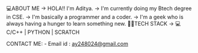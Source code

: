 💻ABOUT ME
  -> HOLA!! I'm Aditya.
  ->  I'm currently doing my Btech degree in CSE.
  ->  I'm basically a programmer and a coder.
  ->  I'm a geek who is always having a hunger to learn something new.
 👨‍💻TECH STACK
  -> 💻 C/C++ | PYTHON | SCRATCH
  
  CONTACT ME: - Email id : ay248024@gmail.com
  
